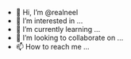 - 👋 Hi, I’m @realneel
- 👀 I’m interested in ...
- 🌱 I’m currently learning ...
- 💞️ I’m looking to collaborate on ...
- 📫 How to reach me ...

<!---
realneel/realneel is a ✨ special ✨ repository because its `README.md` (this file) appears on your GitHub profile.
You can click the Preview link to take a look at your changes.
--->
